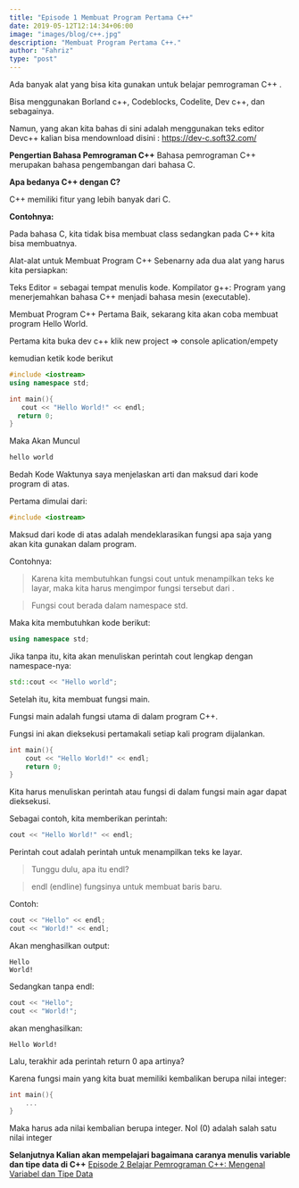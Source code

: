 ```yaml
---
title: "Episode 1 Membuat Program Pertama C++"
date: 2019-05-12T12:14:34+06:00
image: "images/blog/c++.jpg"
description: "Membuat Program Pertama C++."
author: "Fahriz"
type: "post"
---
```


Ada banyak alat yang bisa kita gunakan untuk belajar pemrograman C++ .

Bisa menggunakan Borland c++, Codeblocks, Codelite, Dev c++, dan sebagainya.

Namun, yang akan kita bahas di sini adalah menggunakan teks editor Devc++
kalian bisa mendownload disini : https://dev-c.soft32.com/

**Pengertian Bahasa Pemrograman C++**
Bahasa pemrograman C++ merupakan bahasa pengembangan dari bahasa C.

**Apa bedanya C++ dengan C?**

C++ memiliki fitur yang lebih banyak dari C.

**Contohnya:**

Pada bahasa C, kita tidak bisa membuat class sedangkan pada C++ kita bisa membuatnya.

Alat-alat untuk Membuat Program C++
Sebenarny ada dua alat yang harus kita persiapkan:

Teks Editor = sebagai tempat menulis kode.
Kompilator g++: Program yang menerjemahkan bahasa C++ menjadi bahasa mesin (executable).

Membuat Program C++ Pertama
Baik, sekarang kita akan coba membuat program Hello World.

Pertama
kita buka dev c++ klik new project => console aplication/empety


kemudian ketik kode berikut
 ```c++
 #include <iostream>
 using namespace std;

 int main(){
    cout << "Hello World!" << endl;
   return 0;
 }
 ```
 Maka Akan Muncul
 ```markdown
 hello world
 ```

Bedah Kode
Waktunya saya menjelaskan arti dan maksud dari kode program di atas.

Pertama dimulai dari:

```C++
#include <iostream>
```
Maksud dari kode di atas adalah mendeklarasikan fungsi apa saja yang akan kita gunakan dalam program.

Contohnya:

>Karena kita membutuhkan fungsi cout untuk menampilkan teks ke layar, maka kita harus mengimpor fungsi tersebut dari <iostream>.

>Fungsi cout berada dalam namespace std.

Maka kita membutuhkan kode berikut:

```c++
using namespace std;
```
Jika tanpa itu, kita akan menuliskan perintah cout lengkap dengan namespace-nya:

```C++
std::cout << "Hello world";
```
Setelah itu, kita membuat fungsi main.

Fungsi main adalah fungsi utama di dalam program C++.

Fungsi ini akan dieksekusi pertamakali setiap kali program dijalankan.

```C++
int main(){
    cout << "Hello World!" << endl;
    return 0;
}
```
Kita harus menuliskan perintah atau fungsi di dalam fungsi main agar dapat dieksekusi.

Sebagai contoh, kita memberikan perintah:

```C++
cout << "Hello World!" << endl;
```
Perintah cout adalah perintah untuk menampilkan teks ke layar.

>Tunggu dulu, apa itu endl?

>endl (endline) fungsinya untuk membuat baris baru.

Contoh:
```C++
cout << "Hello" << endl;
cout << "World!" << endl;
```

Akan menghasilkan output:
```CMD
Hello
World!
```

Sedangkan tanpa endl:
```C++
cout << "Hello";
cout << "World!";
```
akan menghasilkan:

```CMD
Hello World!
```
Lalu, terakhir ada perintah return 0 apa artinya?

Karena fungsi main yang kita buat memiliki kembalikan berupa nilai integer:
```C++
int main(){
    ...
}
```
Maka harus ada nilai kembalian berupa integer. Nol (0) adalah salah satu nilai integer

**Selanjutnya Kalian akan mempelajari bagaimana caranya menulis variable dan tipe data di C++**
[Episode 2 Belajar Pemrograman C++: Mengenal Variabel dan Tipe Data
](https://fahrizcoding.netlify.com/c++/episode2/)
